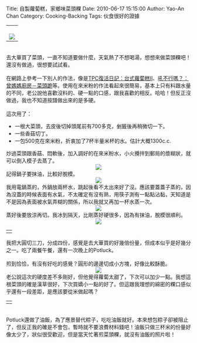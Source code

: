 Title: 自製蘿蔔糕，家鄉味菜頭粿
Date: 2010-06-17 15:15:00
Author: Yao-An Chan
Category: Cooking-Backing
Tags: 伙食很好的證據


<div class='post'>
<center><table style="width: auto;"><tbody><tr><td><br /><a href="http://picasaweb.google.com/lh/photo/umxYx--dgo2O-Ik_3Qf0eA?feat=embedwebsite"><img src="http://lh4.ggpht.com/_mvtDPM7iODU/TBpmgdlMMrI/AAAAAAAAHng/3-3w58RuZPQ/s400/YAN_8907.JPG" /></a></td></tr></tbody></table></center><br />去大華買了菜頭，一直不知道要做什麼，天氣熱了不想喝湯，想想來做菜頭粿吧！還沒有做過，很想要試試看。<br /><br />在網路上參考一下別人的作法，像是<a href="http://www.wretch.cc/blog/cllinbaby/16645063">TPC復活日記：台式蘿蔔糕II</a>、<a href="http://miniyuan.pixnet.net/blog/post/26770941">吼不行嗎？：曾媽媽廚房－菜頭跪</a>等。使用在來米粉的作法看起來很簡易，基本上只有料跟水量的不同，老公說他喜歡沒料的、硬一點的口感，跟我喜歡的相反。哈哈！但反正沒做過，我也不知道按譜做出來的是多硬。<br /><br />這次用了：<br /><ul><li>一根大菜頭，去皮後切掉頭尾前有700多克，剉籤後再稍微切一下。</li><li>一些香菇切丁。</li><li>一包500克在來米粉，折衷加了7杯半量米杯的水。估計大概1300c.c.</li></ul>炒過菜頭跟香菇、悶軟後，加入調好的在來米粉水，小火攪拌到郵局的漿糊狀，就可以倒入模子去蒸了。<br /><div class="separator" style="clear: both; text-align: center;"><a href="http://picasaweb.google.com/lh/photo/eIMay-aMn7eMDNNPTTIbeg?feat=embedwebsite" style="margin-left: 1em; margin-right: 1em;"><img src="http://lh3.ggpht.com/_mvtDPM7iODU/TBpmX8zFwRI/AAAAAAAAHnM/rUZEbPeWtkk/s400/YAN_8898.JPG" /></a></div>記得鍋子要抹油，比較好脫模。<br /><div class="separator" style="clear: both; text-align: center;"><a href="http://picasaweb.google.com/lh/photo/gTZDsPpD5lRXTD07eTTBJw?feat=embedwebsite" style="margin-left: 1em; margin-right: 1em;"><img src="http://lh4.ggpht.com/_mvtDPM7iODU/TBpmZbmcA3I/AAAAAAAAHnQ/yWysAMknaCU/s400/YAN_8899.JPG" /></a></div><div style="text-align: center;"><div style="text-align: left;">我用電鍋蒸的，外鍋放兩杯水，跳起後看不太出來好了沒。應該要蓋蓋子蒸的，因為沒蓋的時候表面有水氣，不太確定有沒有熟，用筷子測有一點點沾黏，天知道是不是因為表面被水氣弄糊的關係，所以我就又再加一杯水蒸一次。</div></div><div class="separator" style="clear: both; text-align: center;"><a href="http://picasaweb.google.com/lh/photo/ijEgA558yCMdTy6t4H4RZQ?feat=embedwebsite" style="margin-left: 1em; margin-right: 1em;"><img src="http://lh6.ggpht.com/_mvtDPM7iODU/TBpmam3hsPI/AAAAAAAAHnU/m9_9M8GSnLM/s400/YAN_8901.JPG" /></a></div>蒸好後要放涼再切。我冰到隔天，比剛蒸好硬很多，因為有抹油，脫模很順利。<br /><div class="separator" style="clear: both; text-align: center;"><a href="http://picasaweb.google.com/lh/photo/8m1TIvmWX9MHNrIwNi_pZA?feat=embedwebsite" style="margin-left: 1em; margin-right: 1em;"><img src="http://lh6.ggpht.com/_mvtDPM7iODU/TBpmd2SkgyI/AAAAAAAAHnc/jXlkIqArjU4/s400/YAN_8904.JPG" /></a></div><table style="width: auto;"><tbody><tr><td></td></tr></tbody></table>我把大圓切三刀，分成四份，感覺是去大華買的好幾倍份量，但成本似乎是好幾分之一。吃了兩餐午餐，還有一次晚上的Potluck。<br /><br />煎到恰恰，有沒有好吃的感覺？圓形的邊邊切成小方塊，好像比較酥脆。<br /><div class="separator" style="clear: both; text-align: center;"><a href="http://picasaweb.google.com/lh/photo/82eKkA4KfaO5l0muPbBWlw?feat=embedwebsite" style="margin-left: 1em; margin-right: 1em;"><img src="http://lh6.ggpht.com/_mvtDPM7iODU/TBpmjMJPP-I/AAAAAAAAHnk/XBIrIUBA4mE/s400/YAN_8924.JPG" /></a></div><div style="text-align: center;"><div style="text-align: left;">老公說這次的硬度差不多剛好，但他覺得蘿蔔太甜了，下次可以加少一點。我想這根菜頭的確是漢草很好，下次買嬌小一點的好了。但這跟我理想的綿密的粿口感似乎還有一段差距，是應該要從米做起嗎？</div></div><table style="width: auto;"><tbody><tr><td></td></tr></tbody></table><br /><div>Potluck還做了油飯，為了應景替代粽子，吃吃油飯就好。本來想包粽子卻被阻止了，但反正我的確是不會包，暫時就不要浪費材料錢吧！油飯只做三杯米的份量好像太少了，狀似很受歡迎，但是當天忙著煎菜頭粿，就沒有油飯的照片啦！</div></div>
